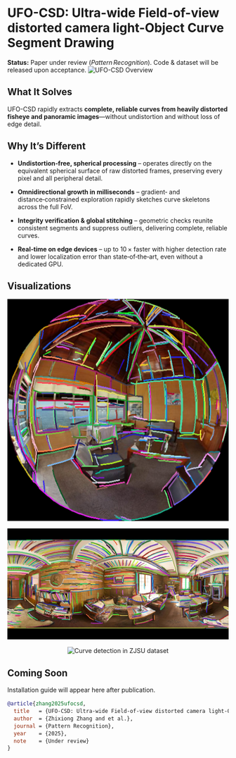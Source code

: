 # UFO-CSD: Ultra-wide Field-of-view distorted camera light-Object Curve Segment Drawing
**Status:** Paper under review (*Pattern Recognition*). Code & dataset will be released upon acceptance.
![UFO-CSD Overview](./Figures/UFO-CSD_overview_EN.png)

## What It Solves

UFO-CSD rapidly extracts **complete, reliable curves from heavily distorted fisheye and panoramic images**—without undistortion and without loss of edge detail.

## Why It’s Different

* **Undistortion‑free, spherical processing** – operates directly on the equivalent spherical surface of raw distorted frames, preserving every pixel and all peripheral detail.

* **Omnidirectional growth in milliseconds** – gradient‑ and distance‑constrained exploration rapidly sketches curve skeletons across the full FoV.

* **Integrity verification & global stitching** – geometric checks reunite consistent segments and suppress outliers, delivering complete, reliable curves.

* **Real‑time on edge devices** – up to 10 × faster with higher detection rate and lower localization error than state‑of‑the‑art, even without a dedicated GPU.

## Visualizations
<p align="center">
  <img src="./Figures/fish-lo-result.png" alt="Light-object curve detection in fisheye image" />
</p>

<p align="center">
  <img src="./Figures/pano-lo-result.jpg" alt="Light-object curve detection in panoramic image" />
</p>

<p align="center">
  <img src="./Figures/ZJSU-results.png" alt="Curve detection in ZJSU dataset" />
</p>

## Coming Soon

Installation guide will appear here after publication.

```bibtex
@article{zhang2025ufocsd,
  title   = {UFO-CSD: Ultra-wide Field-of-view distorted camera light-Object Curve Segment Drawing},
  author  = {Zhixiong Zhang and et al.},
  journal = {Pattern Recognition},
  year    = {2025},
  note    = {Under review}
}
```

